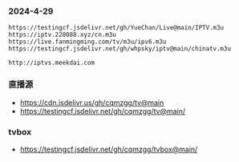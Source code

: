 ### 2024-4-29 
```
https://testingcf.jsdelivr.net/gh/YueChan/Live@main/IPTV.m3u
https://iptv.228088.xyz/cn.m3u
https://live.fanmingming.com/tv/m3u/ipv6.m3u
https://testingcf.jsdelivr.net/gh/whpsky/iptv@main/chinatv.m3u
```
`http://iptvs.meekdai.com`


### 直播源
- https://cdn.jsdelivr.us/gh/cqmzgg/tv@main
- https://testingcf.jsdelivr.net/gh/cqmzgg/tv@main/

### tvbox
- https://testingcf.jsdelivr.net/gh/cqmzgg/tvbox@main/

